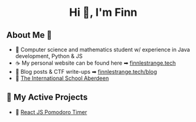 <h1 align="center">Hi 👋, I'm Finn</h1>

## About Me 📌
- 🍩 Computer science and mathematics student w/ experience in Java development, Python & JS
- ☕ My personal website can be found here ➡ [finnlestrange.tech](https://finnlestrange.tech)
- 📠 Blog posts & CTF write-ups ➡ [finnlestrange.tech/blog](https://finnlestrange.tech/blog)
- 🎒 [The International School Aberdeen](https://github.com/InternationalSchoolAberdeen)

## 🧠 My Active Projects

- 🍅 [React JS Pomodoro Timer](https://pomodoro.finnlestrange.tech/)
